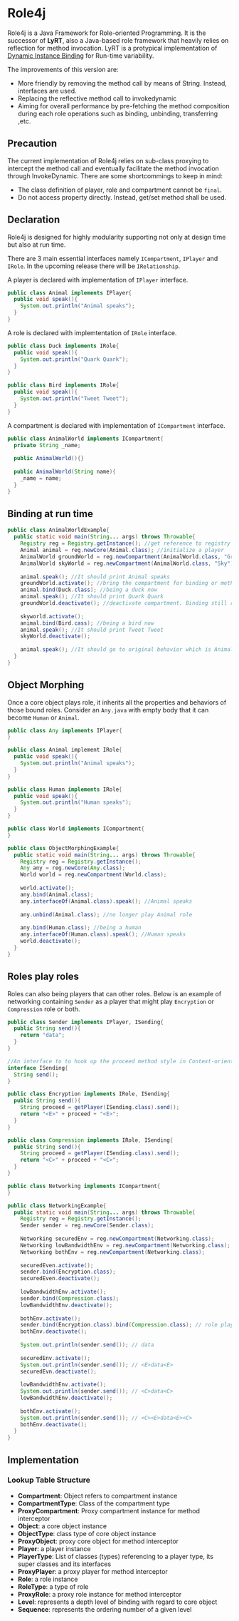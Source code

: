 # Role4j
Role4j is a Java Framework for Role-oriented Programming. It is the successor of **LyRT**, also a Java-based role framework that heavily relies on reflection for method invocation. LyRT is a protypical implementation of [Dynamic Instance Binding](http://dx.doi.org/10.1145/2892664.2892687) for Run-time variability.

The improvements of this version are:
- More friendly by removing the method call by means of String. Instead, interfaces are used.
- Replacing the reflective method call to invokedynamic
- Aiming for overall performance by pre-fetching the method composition during each role operations such as binding, unbinding, transferring ,etc.

## Precaution
The current implementation of Role4j relies on sub-class proxying to intercept the method call and eventually facilitate the method invocation through InvokeDynamic. There are some shortcommings to keep in mind:
- The class definition of player, role and compartment cannot be `final`.
- Do not access property directly. Instead, get/set method shall be used.

## Declaration
Role4j is designed for highly modularity supporting not only at design time but also at run time.

There are 3 main essential interfaces namely `ICompartment`, `IPlayer` and `IRole`. In the upcoming release there will be `IRelationship`.

A player is declared with implementation of `IPlayer` interface.
``` java
public class Animal implements IPlayer{
  public void speak(){
    System.out.println("Animal speaks");
  }
}
```

A role is declared with implemtentation of `IRole` interface.
``` java
public class Duck implements IRole{
  public void speak(){
    System.out.println("Quark Quark");
  }
}

public class Bird implements IRole{
  public void speak(){
    System.out.println("Tweet Tweet");
  }
}
```

A compartment is declared with implementation of `ICompartment` interface.
``` java
public class AnimalWorld implements ICompartment{
  private String _name;
  
  public AnimalWorld(){}
  
  public AnimalWorld(String name){
    _name = name;
  }
}
```

## Binding at run time
``` java
public class AnimalWorldExample{
  public static void main(String... args) throws Throwable{
    Registry reg = Registry.getInstance(); //get reference to registry
    Animal animal = reg.newCore(Animal.class); //initialize a player
    AnimalWorld groundWorld = reg.newCompartment(AnimalWorld.class, "Ground"); //compartment
    AnimalWorld skyWorld = reg.newCompartment(AnimalWorld.class, "Sky");
    
    animal.speak(); //It should print Animal speaks
    groundWorld.activate(); //bring the compartment for binding or method call
    animal.bind(Duck.class); //being a duck now
    animal.speak(); //It should print Quark Quark
    groundWorld.deactivate(); //deactivate compartment. Binding still remains.
    
    skyworld.activate();
    animal.bind(Bird.cass); //being a bird now
    animal.speak(); //It should print Tweet Tweet
    skyWorld.deactivate();
    
    animal.speak(); //It should go to original behavior which is Animal speaks
  }
}
```

## Object Morphing
Once a core object plays role, it inherits all the properties and behaviors of those bound roles. Consider an `Any.java` with empty body that it can become `Human` or `Animal`.

``` java
public class Any implements IPlayer{
}

public class Animal implement IRole{
  public void speak(){
    System.out.println("Animal speaks");
  }
}

public class Human implements IRole{
  public void speak(){
    System.out.println("Human speaks");
  }
}

public class World implements ICompartment{
}

public class ObjectMorphingExample{
  public static void main(String... args) throws Throwable{
    Registry reg = Registry.getInstance();
    Any any = reg.newCore(Any.class);
    World world = reg.newCompartment(World.class);
    
    world.activate();
    any.bind(Animal.class);
    any.interfaceOf(Animal.class).speak(); //Animal speaks
    
    any.unbind(Animal.class); //no longer play Animal role
    
    any.bind(Human.class); //being a human 
    any.interfaceOf(Human.class).speak(); //Human speaks
    world.deactivate();
  }
}
```

## Roles play roles
Roles can also being players that can other roles. Below is an example of networking containing `Sender` as a player that might play `Encryption` or `Compression` role or both.

``` java
public class Sender implements IPlayer, ISending{
  public String send(){
    return "data";
  }
}

//An interface to to hook up the proceed method style in Context-oriented Programming.=
interface ISending{
  String send();
}

public class Encryption implements IRole, ISending{
  public String send(){
    String proceed = getPlayer(ISending.class).send();
    return "<E>" + proceed + "<E>";
  }
}

public class Compression implements IRole, ISending{
  public String send(){
    String proceed = getPlayer(ISending.class).send();
    return "<C>" + proceed + "<C>";
  }
}

public class Networking implements ICompartment{
}

public class NetworkingExample{
  public static void main(String... args) throws Throwable{
    Registry reg = Registry.getInstance();
    Sender sender = reg.newCore(Sender.class);
    
    Networking securedEnv = reg.newCompartment(Networking.class);
    Networking lowBandwidthEnv = reg.newCompartment(Networking.class);
    Networking bothEnv = reg.newCompartment(Networking.class);
    
    securedEven.activate();
    sender.bind(Encryption.class);
    securedEven.deactivate();
    
    lowBandwidthEnv.activate();
    sender.bind(Compression.class);
    lowBandwidthEnv.deactivate();
    
    bothEnv.activate();
    sender.bind(Encryption.class).bind(Compression.class); // role plays role
    bothEnv.deactivate();
    
    System.out.println(sender.send()); // data
    
    securedEnv.activate();
    System.out.println(sender.send()); // <E>data<E>
    securedEvn.deactivate();
    
    lowBandwidthEnv.activate();
    System.out.println(sender.send()); // <C>data<C>
    lowBandwidthEnv.deactivate();
    
    bothEnv.activate();
    System.out.println(sender.send()); // <C><E>data<E><C>
    bothEnv.deactivate();
  }
}
```

## Implementation

### Lookup Table Structure

- **Compartment**:  Object refers to compartment instance
- **CompartmentType**: Class of the compartment type
- **ProxyCompartment**: Proxy compartment instance for method interceptor
- **Object**: a core object instance
- **ObjectType**: class type of core object instance
- **ProxyObject**: proxy core object for method interceptor
- **Player**: a player instance
- **PlayerType**: List of classes (types) referencing to a player type, its super classes and its interfaces
- **ProxyPlayer**: a proxy player for method interceptor
- **Role**: a role instance
- **RoleType**: a type of role
- **ProxyRole**: a proxy role instance for method interceptor
- **Level**: represents a depth level of binding with regard to core object
- **Sequence**: represents the ordering number of a given level
